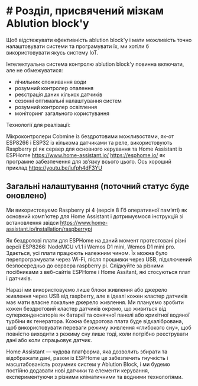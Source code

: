 # # Розділ, присвячений мізкам Ablution block'у

Щоб відстежувати ефективність ablution block'у і мати можливість точно налаштовувати системи та програмувати їх, ми хотіли б використовувати якусь систему IoT.

Інтелектуальна система контролю ablution block'у повинна включати, але не обмежуватися:  

* лічильник споживання води
* розумний контролер опалення
* реєстрація даних кількох датчиків
* сезонні оптимальні налаштування систем
* розумний контролер освітлення
* моніторинг загального користування

Технології для реалізації: 

Мікроконтролери Cobmine із бездротовими можливостями, як-от ESP8266 і ESP32 із кількома датчиками та реле, використовують Raspberry pi як сервер для основного керування та Home Assistant із ESPHome https://www.home-assistant.io/ https://esphome.io/ як програмне забезпечення для зв’язку всього цього. Ось хороший приклад https://youtu.be/iufph4dF3YU



## Загальні налаштування (поточний статус буде оновлено)

Ми використовуємо Raspberry pi 4 (версія 8 Гб оперативної пам’яті) як основний комп’ютер для Home Assistant і дотримуємося інструкцій зі встановлення звідси https://www.home-assistant.io/installation/raspberrypi

Як бездротові плати для ESPHome на даний момент протестовані різні версії ESP8266: NodeMCU v1.1 і Wemos D1 mini, Wemos D1 mini pro. Здається, усі плати працюють належним чином. Їх можна було перепрограмувати через Wi-Fi, після прошивки через USB, підключений безпосередньо до сервера raspberry pi. Слідкуйте за різними посібниками з веб-сайтів ESPHome і Home Assitant, які стосуються плат і датчиків. 

Наразі ми використовуємо лише блоки живлення або джерело живлення через USB від raspberry, але в ідеалі кожен кластер датчиків має мати власне локальне джерело живлення. Ми плануємо зробити кожен бездротовий кластер датчиків окремо, що живиться від суперконденсаторів як батареї та сонячної панелі або крихітної водяної турбіни як генератора. Кожна бездротова плата буде відкалібрована, щоб використовувати переваги режиму живлення «глибокого сну», щоб повністю виходити з режиму сну лише тоді, коли потрібно реєструвати дані або коли спрацьовує датчик. 

Home Assistant — чудова платформа, яка дозволить збирати та відображати дані, разом із ESPHome це забезпечить гнучкість і масштабованість розумних систем у Ablution Block, і ми будемо постійно додавати нові датчики та елементи керування, експериментуючи з різними кліматичними та водними технологіями. 





